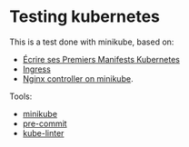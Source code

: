 # Testing kubernetes

This is a test done with minikube, based on:

* [Écrire ses Premiers Manifests Kubernetes](https://blog.stephane-robert.info/docs/conteneurs/orchestrateurs/kubernetes/ecrire-manifests/)
* [Ingress](https://kubernetes.io/docs/concepts/services-networking/ingress/)
* [Nginx controller on minikube](https://kubernetes.io/docs/tasks/access-application-cluster/ingress-minikube/).

Tools:

 - [minikube](https://minikube.sigs.k8s.io/docs/)
 - [pre-commit](https://pre-commit.com/)
 - [kube-linter](https://docs.kubelinter.io/)
